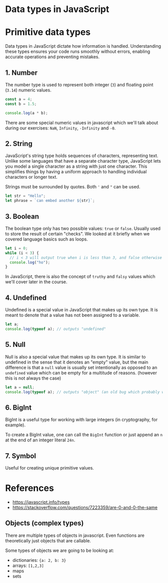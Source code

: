# Data types in JavaScript

# Primitive data types

Data types in JavaScript dictate how information is handled. Understanding these types ensures your code runs smoothly without errors, enabling accurate operations and preventing mistakes.

## 1. Number

The number type is used to represent both integer (`3`) and floating point (`3.14`) numeric values.

```javascript
const a = 4;
const b = 1.5;

console.log(a * b);
```

There are some special numeric values in javascript which we'll talk about during our exercises: `NaN`, `Infinity`, `-Infinity` and `-0`.

## 2. String

JavaScript's string type holds sequences of characters, representing text. Unlike some languages that have a separate character type, JavaScript lets you model a single character as a string with just one character. This simplifies things by having a uniform approach to handling individual characters or longer text.

Strings must be surrounded by quotes. Both `'` and `"` can be used.

```javascript
let str = "Hello";
let phrase = `can embed another ${str}`;
```

## 3. Boolean

The boolean type only has two possible values: `true` or `false`. Usually used to store the result of certain "checks". We looked at it briefly when we covered language basics such as loops.

```javascript
let i = 0;
while (i < 3) {
  // i < 3 will output true when i is less than 3, and false otherwise
  console.log("ho");
}
```

In JavaScript, there is also the concept of `truthy` and `falsy` values which we'll cover later in the course.

## 4. Undefined

Undefined is a special value in JavaScript that makes up its own type. It is meant to denote that a value has not been assigned to a variable.

```javascript
let a;
console.log(typeof a); // outputs "undefined"
```

## 5. Null

Null is also a special value that makes up its own type. It is similar to undefined in the sense that it denotes an "empty" value, but the main difference is that a `null` value is usually set intentionally as opposed to an `undefined` value which can be empty for a multitude of reasons. (however this is not always the case)

```javascript
let a = null;
console.log(typeof a); // outputs "object" (an old bug which probably won't ever be fixed 😂)
```

## 6. BigInt

BigInt is a useful type for working with large integers (in cryptography, for example).

To create a BigInt value, one can call the `BigInt` function or just append an `n` at the end of an integer literal `24n`.

## 7. Symbol

Useful for creating unique primitive values.

# References

- https://javascript.info/types
- https://stackoverflow.com/questions/7223359/are-0-and-0-the-same

## Objects (complex types)

There are multiple types of objects in javascript. Even functions are theoretically just objects that are callable.

Some types of objects we are going to be looking at:

- dictionaries: `{a: 2, b: 3}`
- arrays: `[1,2,3]`
- maps
- sets
